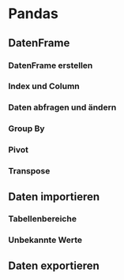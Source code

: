 # Pandas

## DatenFrame

### DatenFrame erstellen

### Index und Column

### Daten abfragen und ändern

### Group By

### Pivot

### Transpose

## Daten importieren

### Tabellenbereiche

### Unbekannte Werte

## Daten exportieren
